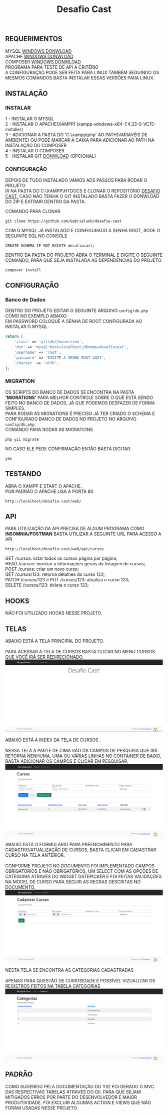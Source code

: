 <p align="center">
    <h1 align="center">Desafio Cast</h1>
    <br>
</p>


REQUERIMENTOS
------------

MYSQL [WINDOWS DONWLOAD](https://dev.mysql.com/downloads/installer/)<br>
APACHE [WINDOWS DONWLOAD](https://sourceforge.net/projects/xampp/files/XAMPP%20Windows/7.4.33/xampp-windows-x64-7.4.33-0-VC15-installer.exe)<br>
COMPOSER [WINDOWS DONWLOAD](https://getcomposer.org/Composer-Setup.exe)<br>
PROGRAMA PARA TESTE DE API A CRITÉRIO<br>
A CONFIGURAÇÃO PODE SER FEITA PARA LINUX TAMBÈM SEGUINDO OS MESMOS COMANDOS BASTA INSTALAR ESSAS VERSÕES PARA LINUX.

INSTALAÇÃO
------------

### INSTALAR

1 - INSTALAR O MYSQL<br>
2 - INSTALAR O APACHE(XAMPP) (xampp-windows-x64-7.4.33-0-VC15-installer)<br>
3 - ADICIONAR A PASTA DO 'C:\xampp\php' AO PATH(VARIAVÉIS DE AMBIENTE) OU PODE MARCAR A CAIXA PARA ADICIONAR AO PATH NA INSTALAÇÃO DO COMPOSER<br>
4 - INSTALAR O COMPOSER<br>
5 - INSTALAR GIT [DONWLOAD](https://git-scm.com/download/win) (OPCIONAL)



### CONFIGURAÇÃO
DEPOIS DE TUDO INSTALADO VAMOS AOS PASSOS PARA RODAR O PROJETO<br>
IR NA PASTA DO C:\XAMPP\HTDOCS E CLONAR O REPOSITÓRIO [DESAFIO CAST](https://github.com/Gabrielunb/desafio-cast),
CASO NÃO TENHA O GIT INSTALADO BASTA FAZER O DONWLOAD DO ZIP E EXTRAIR DENTRO DA PASTA.<br>

COMANDO PARA CLONAR

~~~
git clone https://github.com/Gabrielunb/desafio-cast
~~~

COM O MYSQL JÁ INSTALADO E CONFIGURADO A SENHA ROOT, RODE O SEGUINTE SQL NO CONSOLE

~~~
CREATE SCHEMA IF NOT EXISTS desafiocast;
~~~

DENTRO DA PASTA DO PROJETO ABRA O TERMINAL E DIGITE O SEGUINTE COMANDO, PARA QUE SEJA INSTALADA
AS DEPENDÊNCIAS DO PROJETO

~~~
composer install
~~~

CONFIGURAÇÃO
-------------

### Banco de Dados

DENTRO DO PROJETO EDITAR O SEGUINTE ARQUIVO `config/db.php` COMO NO EXEMPLO ABAIXO:<br>
EM PASSWORD COLOQUE A SENHA DE ROOT CONFIGURADA AO INSTALAR O MYSQL.

```php
return [
    'class' => 'yii\db\Connection',
    'dsn' => 'mysql:host=localhost;dbname=desafiocast',
    'username' => 'root',
    'password' => 'DIGITE A SENHA ROOT AQUI',
    'charset' => 'utf8',
];
```

### MIGRATION

OS SCRIPTS DO BANCO DE DADOS SE ENCONTRA NA PASTA <b>'MIGRATIONS'</b> PARA MELHOR CONTROLE SOBRE O QUE ESTÁ SENDO FEITO NO BANCO DE DADOS, JÁ QUE PODEMOS DESFAZER DE FORMA SIMPLES.<br>
PARA RODAR AS MIGRATIONS É PRECISO JÁ TER CRIADO O SCHEMA E CONFIGURADO BANCO DE DADOS NO PROJETO NO ARQUIVO `config/db.php`.<br>
COMANDO PARA RODAR AS MIGRATIONS

~~~
php yii migrate
~~~

NO CASO ELE PEDE CONFIRMAÇÃO ENTÃO BASTA DIGITAR.

~~~
yes
~~~

TESTANDO
-------

ABRA O XAMPP E START O APACHE.<br>
POR PADRÃO O APACHE USA A PORTA 80<br>

~~~
http://localhost/desafio-cast/web/
~~~


API
-------
PARA UTILIZAÇÃO DA API PRECISA DE ALGUM PROGRAMA COMO <b>INSOMNIA/POSTMAN</b>
BASTA UTILIZAR A SEGUINTE URL PARA ACESSO A API<br>

~~~
http://localhost/desafio-cast/web/api/cursos
~~~


GET /cursos: listar todos os cursos página por página;<br>
HEAD /cursos: mostrar a informações gerais da listagem de cursos;<br>
POST /cursos: criar um novo curso;<br>
GET /cursos/123: retorna detalhes do curso 123;<br>
PATCH /cursos/123 e PUT /cursos/123: atualiza o curso 123;<br>
DELETE /cursos/123: deleta o curso 123;<br>

HOOKS
-------
NÃO FOI UTILIZADO HOOKS NESSE PROJETO.


TELAS
-------

ABAIXO ESTÁ A TELA PRINCIPAL DO PROJETO.<br><br>
PARA ACESSAR A TELA DE CURSOS BASTA CLICAR NO MENU CURSOS QUE VOCÊ IRÁ SER REDIRECIONADO.
![Tela Principal](https://github.com/Gabrielunb/desafio-cast/blob/master/web/imagens/home-page.png?raw=true)

ABAIXO ESTÁ A INDEX DA TELA DE CURSOS .<br><br>
NESSA TELA A PARTE DE CIMA SÃO OS CAMPOS DE PESQUISA QUE IRÁ RETORNA NENHUMA, UMA OU VÁRIAS LINHAS NO CONTAINER DE BAIXO, BASTA ADICIONAR OS CAMPOS E CLICAR EM PESQUISAR.
![Tela Principal Cursos](https://github.com/Gabrielunb/desafio-cast/blob/master/web/imagens/index.png?raw=true)

ABAIXO ESTÁ O FORMULÁRIO PARA PREENCHIMENTO PARA CADASTRO/ATUALIZAÇÃO DE CURSOS, BASTA CLICAR EM CADASTRAR CURSO NA TELA ANTERIOR.<br><br>
CONFORME PROJETO NO DOCUMENTO FOI IMPLEMENTADO CAMPOS OBRIGATÓRIOS E NÃO OBRIGATÓRIOS, UM SELECT COM AS OPÇÕES DE CATEGORIA ATRAVÉS DO WIDGET DATEPICKER E FOI FEITAS VALIDAÇÕES NA MODEL DE CURSO PARA SEGUIR AS REGRAS DESCRITAS NO DOCUMENTO.
![Tela de Cadastro de Curso](https://github.com/Gabrielunb/desafio-cast/blob/master/web/imagens/form-cursos.png?raw=true)

NESTA TELA SE ENCONTRA AS CATEGORIAS CADASTRADAS<br>
<br>
APENAS PARA QUESTÃO DE CURIOSIDADE É POSSÍVEL VIZUALIZAR OS REGISTROS FEITOS NA TABELA CATEGORIAS
![Tela Principal Categorias](https://github.com/Gabrielunb/desafio-cast/blob/master/web/imagens/index-categorias.png?raw=true)

PADRÃO
-------
COMO SUGERIDO PELA DOCUMENTAÇÃO DO YII2 FOI GERADO O MVC DAS RESPECTIVAS TABELAS ATRAVÉS DO GII, PARA QUE SEJAM MITIGADOS ERROS POR PARTE DO DESENVOLVEDOR E MAIOR PRODUTIVIDADE. FOI EXCLUIR ALGUMAS ACTION E VIEWS QUE NÃO FORAM USADAS NESSE PROJETO.